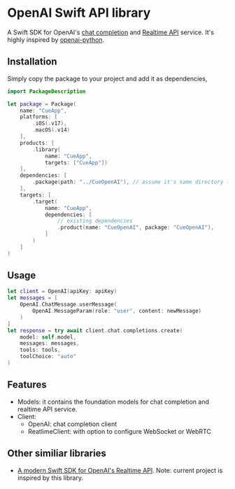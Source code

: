 # OpenAI Swift API library

A Swift SDK for OpenAI's [chat completion](https://platform.openai.com/docs/guides/text-generation) and [Realtime API](https://platform.openai.com/docs/guides/realtime) service. It's highly inspired by [openai-python](https://github.com/openai/openai-python).

## Installation

Simply copy the package to your project and add it as dependencies,

```swift
import PackageDescription

let package = Package(
    name: "CueApp",
    platforms: [
        .iOS(.v17),
        .macOS(.v14)
    ],
    products: [
        .library(
            name: "CueApp",
            targets: ["CueApp"])
    ],
    dependencies: [
        .package(path: "../CueOpenAI"), // assume it's same directory level as the main app or adjust the path accordinly.
    ],
    targets: [
        .target(
            name: "CueApp",
            dependencies: [
                // existing dependencies
                .product(name: "CueOpenAI", package: "CueOpenAI"),
            ]
        )
    ]
)
```

## Usage

```swift
let client = OpenAI(apiKey: apiKey)
let messages = [
    OpenAI.ChatMessage.userMessage(
        OpenAI.MessageParam(role: "user", content: newMessage)
    )
]
let response = try await client.chat.completions.create(
    model: self.model,
    messages: messages,
    tools: tools,
    toolChoice: "auto"
)
```

## Features

- Models: it contains the foundation models for chat completion and realtime API service.
- Client:
  - OpenAI: chat completion client
  - ReatlimeClient: with option to configure WebSocket or WebRTC

## Other similiar libraries

- [A modern Swift SDK for OpenAI's Realtime API](https://github.com/m1guelpf/swift-realtime-openai). Note: current project is inspired by this library.
